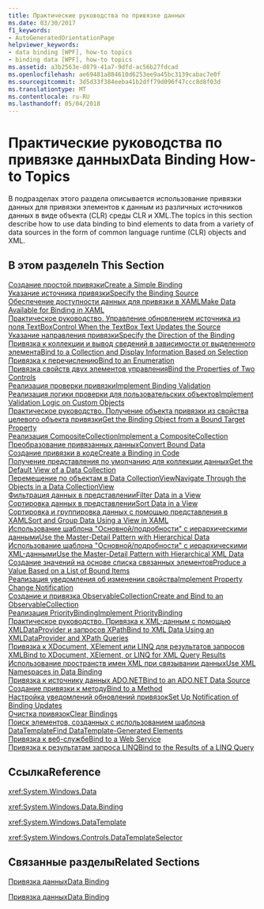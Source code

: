 ```yaml
---
title: Практические руководства по привязке данных
ms.date: 03/30/2017
f1_keywords:
- AutoGeneratedOrientationPage
helpviewer_keywords:
- data binding [WPF], how-to topics
- binding data [WPF], how-to topics
ms.assetid: a3b2563e-d879-41a7-9dfd-ac56b27fdcad
ms.openlocfilehash: ae69481a884610d6253ee9a45bc3139cabac7e0f
ms.sourcegitcommit: 3d5d33f384eeba41b2dff79d096f47ccc8d8f03d
ms.translationtype: MT
ms.contentlocale: ru-RU
ms.lasthandoff: 05/04/2018
---
```

# <a name="data-binding-how-to-topics"></a><span data-ttu-id="2ac3a-102">Практические руководства по привязке данных</span><span class="sxs-lookup"><span data-stu-id="2ac3a-102">Data Binding How-to Topics</span></span>
<span data-ttu-id="2ac3a-103">В подразделах этого раздела описывается использование привязки данных для привязки элементов к данным из различных источников данных в виде объекта (CLR) среды CLR и XML.</span><span class="sxs-lookup"><span data-stu-id="2ac3a-103">The topics in this section describe how to use data binding to bind elements to data from a variety of data sources in the form of common language runtime (CLR) objects and XML.</span></span>  
  
## <a name="in-this-section"></a><span data-ttu-id="2ac3a-104">В этом разделе</span><span class="sxs-lookup"><span data-stu-id="2ac3a-104">In This Section</span></span>  
 [<span data-ttu-id="2ac3a-105">Создание простой привязки</span><span class="sxs-lookup"><span data-stu-id="2ac3a-105">Create a Simple Binding</span></span>](../../../../docs/framework/wpf/data/how-to-create-a-simple-binding.md)  
 [<span data-ttu-id="2ac3a-106">Указание источника привязки</span><span class="sxs-lookup"><span data-stu-id="2ac3a-106">Specify the Binding Source</span></span>](../../../../docs/framework/wpf/data/how-to-specify-the-binding-source.md)  
 [<span data-ttu-id="2ac3a-107">Обеспечение доступности данных для привязки в XAML</span><span class="sxs-lookup"><span data-stu-id="2ac3a-107">Make Data Available for Binding in XAML</span></span>](../../../../docs/framework/wpf/data/how-to-make-data-available-for-binding-in-xaml.md)  
 [<span data-ttu-id="2ac3a-108">Практическое руководство. Управление обновлением источника из поля TextBox</span><span class="sxs-lookup"><span data-stu-id="2ac3a-108">Control When the TextBox Text Updates the Source</span></span>](../../../../docs/framework/wpf/data/how-to-control-when-the-textbox-text-updates-the-source.md)  
 [<span data-ttu-id="2ac3a-109">Указание направления привязки</span><span class="sxs-lookup"><span data-stu-id="2ac3a-109">Specify the Direction of the Binding</span></span>](../../../../docs/framework/wpf/data/how-to-specify-the-direction-of-the-binding.md)  
 [<span data-ttu-id="2ac3a-110">Привязка к коллекции и вывод сведений в зависимости от выделенного элемента</span><span class="sxs-lookup"><span data-stu-id="2ac3a-110">Bind to a Collection and Display Information Based on Selection</span></span>](../../../../docs/framework/wpf/data/how-to-bind-to-a-collection-and-display-information-based-on-selection.md)  
 [<span data-ttu-id="2ac3a-111">Привязка к перечислению</span><span class="sxs-lookup"><span data-stu-id="2ac3a-111">Bind to an Enumeration</span></span>](../../../../docs/framework/wpf/data/how-to-bind-to-an-enumeration.md)  
 [<span data-ttu-id="2ac3a-112">Привязка свойств двух элементов управления</span><span class="sxs-lookup"><span data-stu-id="2ac3a-112">Bind the Properties of Two Controls</span></span>](../../../../docs/framework/wpf/data/how-to-bind-the-properties-of-two-controls.md)  
 [<span data-ttu-id="2ac3a-113">Реализация проверки привязки</span><span class="sxs-lookup"><span data-stu-id="2ac3a-113">Implement Binding Validation</span></span>](../../../../docs/framework/wpf/data/how-to-implement-binding-validation.md)  
 [<span data-ttu-id="2ac3a-114">Реализация логики проверки для пользовательских объектов</span><span class="sxs-lookup"><span data-stu-id="2ac3a-114">Implement Validation Logic on Custom Objects</span></span>](../../../../docs/framework/wpf/data/how-to-implement-validation-logic-on-custom-objects.md)  
 [<span data-ttu-id="2ac3a-115">Практическое руководство. Получение объекта привязки из свойства целевого объекта привязки</span><span class="sxs-lookup"><span data-stu-id="2ac3a-115">Get the Binding Object from a Bound Target Property</span></span>](../../../../docs/framework/wpf/data/how-to-get-the-binding-object-from-a-bound-target-property.md)  
 [<span data-ttu-id="2ac3a-116">Реализация CompositeCollection</span><span class="sxs-lookup"><span data-stu-id="2ac3a-116">Implement a CompositeCollection</span></span>](../../../../docs/framework/wpf/data/how-to-implement-a-compositecollection.md)  
 [<span data-ttu-id="2ac3a-117">Преобразование привязанных данных</span><span class="sxs-lookup"><span data-stu-id="2ac3a-117">Convert Bound Data</span></span>](../../../../docs/framework/wpf/data/how-to-convert-bound-data.md)  
 [<span data-ttu-id="2ac3a-118">Создание привязки в коде</span><span class="sxs-lookup"><span data-stu-id="2ac3a-118">Create a Binding in Code</span></span>](../../../../docs/framework/wpf/data/how-to-create-a-binding-in-code.md)  
 [<span data-ttu-id="2ac3a-119">Получение представления по умолчанию для коллекции данных</span><span class="sxs-lookup"><span data-stu-id="2ac3a-119">Get the Default View of a Data Collection</span></span>](../../../../docs/framework/wpf/data/how-to-get-the-default-view-of-a-data-collection.md)  
 [<span data-ttu-id="2ac3a-120">Перемещение по объектам в Data CollectionView</span><span class="sxs-lookup"><span data-stu-id="2ac3a-120">Navigate Through the Objects in a Data CollectionView</span></span>](../../../../docs/framework/wpf/data/how-to-navigate-through-the-objects-in-a-data-collectionview.md)  
 [<span data-ttu-id="2ac3a-121">Фильтрация данных в представлении</span><span class="sxs-lookup"><span data-stu-id="2ac3a-121">Filter Data in a View</span></span>](../../../../docs/framework/wpf/data/how-to-filter-data-in-a-view.md)  
 [<span data-ttu-id="2ac3a-122">Сортировка данных в представлении</span><span class="sxs-lookup"><span data-stu-id="2ac3a-122">Sort Data in a View</span></span>](../../../../docs/framework/wpf/data/how-to-sort-data-in-a-view.md)  
 [<span data-ttu-id="2ac3a-123">Сортировка и группировка данных с помощью представления в XAML</span><span class="sxs-lookup"><span data-stu-id="2ac3a-123">Sort and Group Data Using a View in XAML</span></span>](../../../../docs/framework/wpf/data/how-to-sort-and-group-data-using-a-view-in-xaml.md)  
 [<span data-ttu-id="2ac3a-124">Использование шаблона "Основной/подробности" с иерархическими данными</span><span class="sxs-lookup"><span data-stu-id="2ac3a-124">Use the Master-Detail Pattern with Hierarchical Data</span></span>](../../../../docs/framework/wpf/data/how-to-use-the-master-detail-pattern-with-hierarchical-data.md)  
 [<span data-ttu-id="2ac3a-125">Использование шаблона "Основной/подробности" с иерархическими XML-данными</span><span class="sxs-lookup"><span data-stu-id="2ac3a-125">Use the Master-Detail Pattern with Hierarchical XML Data</span></span>](../../../../docs/framework/wpf/data/how-to-use-the-master-detail-pattern-with-hierarchical-xml-data.md)  
 [<span data-ttu-id="2ac3a-126">Создание значений на основе списка связанных элементов</span><span class="sxs-lookup"><span data-stu-id="2ac3a-126">Produce a Value Based on a List of Bound Items</span></span>](../../../../docs/framework/wpf/data/how-to-produce-a-value-based-on-a-list-of-bound-items.md)  
 [<span data-ttu-id="2ac3a-127">Реализация уведомления об изменении свойства</span><span class="sxs-lookup"><span data-stu-id="2ac3a-127">Implement Property Change Notification</span></span>](../../../../docs/framework/wpf/data/how-to-implement-property-change-notification.md)  
 [<span data-ttu-id="2ac3a-128">Создание и привязка ObservableCollection</span><span class="sxs-lookup"><span data-stu-id="2ac3a-128">Create and Bind to an ObservableCollection</span></span>](../../../../docs/framework/wpf/data/how-to-create-and-bind-to-an-observablecollection.md)  
 [<span data-ttu-id="2ac3a-129">Реализация PriorityBinding</span><span class="sxs-lookup"><span data-stu-id="2ac3a-129">Implement PriorityBinding</span></span>](../../../../docs/framework/wpf/data/how-to-implement-prioritybinding.md)  
 [<span data-ttu-id="2ac3a-130">Практическое руководство. Привязка к XML-данным с помощью XMLDataProvider и запросов XPath</span><span class="sxs-lookup"><span data-stu-id="2ac3a-130">Bind to XML Data Using an XMLDataProvider and XPath Queries</span></span>](../../../../docs/framework/wpf/data/how-to-bind-to-xml-data-using-an-xmldataprovider-and-xpath-queries.md)  
 [<span data-ttu-id="2ac3a-131">Привязка к XDocument, XElement или LINQ для результатов запросов XML</span><span class="sxs-lookup"><span data-stu-id="2ac3a-131">Bind to XDocument, XElement, or LINQ for XML Query Results</span></span>](../../../../docs/framework/wpf/data/how-to-bind-to-xdocument-xelement-or-linq-for-xml-query-results.md)  
 [<span data-ttu-id="2ac3a-132">Использование пространств имен XML при связывании данных</span><span class="sxs-lookup"><span data-stu-id="2ac3a-132">Use XML Namespaces in Data Binding</span></span>](../../../../docs/framework/wpf/data/how-to-use-xml-namespaces-in-data-binding.md)  
 [<span data-ttu-id="2ac3a-133">Привязка к источнику данных ADO.NET</span><span class="sxs-lookup"><span data-stu-id="2ac3a-133">Bind to an ADO.NET Data Source</span></span>](../../../../docs/framework/wpf/data/how-to-bind-to-an-ado-net-data-source.md)  
 [<span data-ttu-id="2ac3a-134">Создание привязки к методу</span><span class="sxs-lookup"><span data-stu-id="2ac3a-134">Bind to a Method</span></span>](../../../../docs/framework/wpf/data/how-to-bind-to-a-method.md)  
 [<span data-ttu-id="2ac3a-135">Настройка уведомлений обновлений привязок</span><span class="sxs-lookup"><span data-stu-id="2ac3a-135">Set Up Notification of Binding Updates</span></span>](../../../../docs/framework/wpf/data/how-to-set-up-notification-of-binding-updates.md)  
 [<span data-ttu-id="2ac3a-136">Очистка привязок</span><span class="sxs-lookup"><span data-stu-id="2ac3a-136">Clear Bindings</span></span>](../../../../docs/framework/wpf/data/how-to-clear-bindings.md)  
 [<span data-ttu-id="2ac3a-137">Поиск элементов, созданных с использованием шаблона DataTemplate</span><span class="sxs-lookup"><span data-stu-id="2ac3a-137">Find DataTemplate-Generated Elements</span></span>](../../../../docs/framework/wpf/data/how-to-find-datatemplate-generated-elements.md)  
 [<span data-ttu-id="2ac3a-138">Привязка к веб-службе</span><span class="sxs-lookup"><span data-stu-id="2ac3a-138">Bind to a Web Service</span></span>](../../../../docs/framework/wpf/data/how-to-bind-to-a-web-service.md)  
 [<span data-ttu-id="2ac3a-139">Привязка к результатам запроса LINQ</span><span class="sxs-lookup"><span data-stu-id="2ac3a-139">Bind to the Results of a LINQ Query</span></span>](../../../../docs/framework/wpf/data/how-to-bind-to-the-results-of-a-linq-query.md)  
  
## <a name="reference"></a><span data-ttu-id="2ac3a-140">Ссылка</span><span class="sxs-lookup"><span data-stu-id="2ac3a-140">Reference</span></span>  
 <xref:System.Windows.Data>  
  
 <xref:System.Windows.Data.Binding>  
  
 <xref:System.Windows.DataTemplate>  
  
 <xref:System.Windows.Controls.DataTemplateSelector>  
  
## <a name="related-sections"></a><span data-ttu-id="2ac3a-141">Связанные разделы</span><span class="sxs-lookup"><span data-stu-id="2ac3a-141">Related Sections</span></span>  
 [<span data-ttu-id="2ac3a-142">Привязка данных</span><span class="sxs-lookup"><span data-stu-id="2ac3a-142">Data Binding</span></span>](../../../../docs/framework/wpf/data/data-binding-wpf.md)  
  
 [<span data-ttu-id="2ac3a-143">Привязка данных</span><span class="sxs-lookup"><span data-stu-id="2ac3a-143">Data Binding</span></span>](../../../../docs/framework/wpf/advanced/optimizing-performance-data-binding.md)
